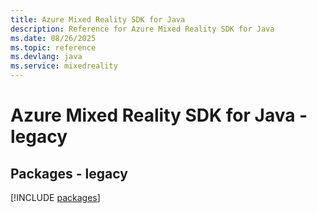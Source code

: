 ```yaml
---
title: Azure Mixed Reality SDK for Java
description: Reference for Azure Mixed Reality SDK for Java
ms.date: 08/26/2025
ms.topic: reference
ms.devlang: java
ms.service: mixedreality
---
```

# Azure Mixed Reality SDK for Java - legacy
## Packages - legacy
[!INCLUDE [packages](mixed-reality-index.md)]